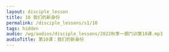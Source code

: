 ```yaml
---
layout: disciple_lesson
title: 10 我们的新身份
permalink: /disciple_lessons/s1/10
tags: hidden
audio: /wg/audios/disciple_lessons/2022秋季一期门训第10课.mp3
audioTitle: 第10课：我们的新身份
---
```


